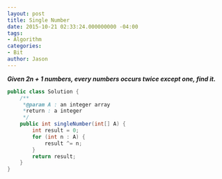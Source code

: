 ```yaml
---
layout: post
title: Single Number
date: 2015-10-21 02:33:24.000000000 -04:00
tags:
- Algorithm
categories:
- Bit
author: Jason
---
```

<p><strong><em>Given 2n + 1 numbers, every numbers occurs twice except one, find it.</em></strong></p>


``` java
public class Solution {
    /**
     *@param A : an integer array
     *return : a integer 
     */
    public int singleNumber(int[] A) {
        int result = 0;
        for (int n : A) {
            result ^= n;
        }
        return result;
    }
}
```
